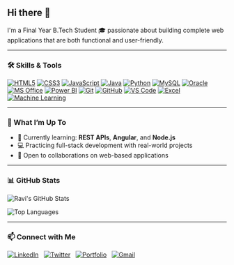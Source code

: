 ## Hi there 👋  
I'm a Final Year B.Tech Student 🎓 passionate about building complete web applications that are both functional and user-friendly.

---

### 🛠️ Skills & Tools

[![HTML5](https://img.shields.io/badge/HTML5-E34F26?logo=html5\&logoColor=white\&style=for-the-badge)](#)
[![CSS3](https://img.shields.io/badge/CSS3-1572B6?logo=css3\&logoColor=white\&style=for-the-badge)](#)
[![JavaScript](https://img.shields.io/badge/JavaScript-F7DF1E?logo=javascript\&logoColor=black\&style=for-the-badge)](#)
[![Java](https://img.shields.io/badge/Java-007396?logo=java\&logoColor=white\&style=for-the-badge)](#)
[![Python](https://img.shields.io/badge/Python-3776AB?logo=python\&logoColor=white\&style=for-the-badge)](#)
[![MySQL](https://img.shields.io/badge/MySQL-4479A1?logo=mysql\&logoColor=white\&style=for-the-badge)](#)
[![Oracle](https://img.shields.io/badge/Oracle-F80000?logo=oracle\&logoColor=white\&style=for-the-badge)](#)
[![MS Office](https://img.shields.io/badge/MS%20Office-D83B01?logo=microsoft\&logoColor=white\&style=for-the-badge)](#)
[![Power BI](https://img.shields.io/badge/Power%20BI-F2C811?logo=powerbi\&logoColor=black\&style=for-the-badge)](#)
[![Git](https://img.shields.io/badge/Git-F05032?logo=git\&logoColor=white\&style=for-the-badge)](#)
[![GitHub](https://img.shields.io/badge/GitHub-181717?logo=github\&logoColor=white\&style=for-the-badge)](#)
[![VS Code](https://img.shields.io/badge/VS%20Code-007ACC?logo=visualstudiocode\&logoColor=white\&style=for-the-badge)](#)
[![Excel](https://img.shields.io/badge/Excel-217346?logo=microsoftexcel\&logoColor=white\&style=for-the-badge)](#)
[![Machine Learning](https://img.shields.io/badge/Machine%20Learning-009688?style=for-the-badge)](#)

---

### 🚀 What I’m Up To  
- 🌱 Currently learning: **REST APIs**, **Angular**, and **Node.js**  
- 💻 Practicing full-stack development with real-world projects  
- 🤝 Open to collaborations on web-based applications

---

### 📊 GitHub Stats  

![Ravi's GitHub Stats](https://github-readme-stats.vercel.app/api?username=Ravi-narayana-brahma&show_icons=true&theme=radical)  

![Top Languages](https://github-readme-stats.vercel.app/api/top-langs/?username=Ravi-narayana-brahma&layout=compact&theme=radical)

---

### 📫 Connect with Me

[![LinkedIn](https://img.shields.io/badge/LinkedIn-blue?logo=linkedin&logoColor=white)](https://www.linkedin.com/in/ravi-narayana-brahma-3493b229a/)&nbsp;&nbsp;
[![Twitter](https://img.shields.io/badge/Twitter-1DA1F2?logo=twitter&logoColor=white)](https://twitter.com/your-twitter)&nbsp;&nbsp;
[![Portfolio](https://img.shields.io/badge/Portfolio-000?logo=github&logoColor=white)](https://portfolio-five-pied-22.vercel.app/)&nbsp;&nbsp;
[![Gmail](https://img.shields.io/badge/Gmail-D14836?logo=gmail&logoColor=white)](mailto:ravinaryanab25@gmail.com)












